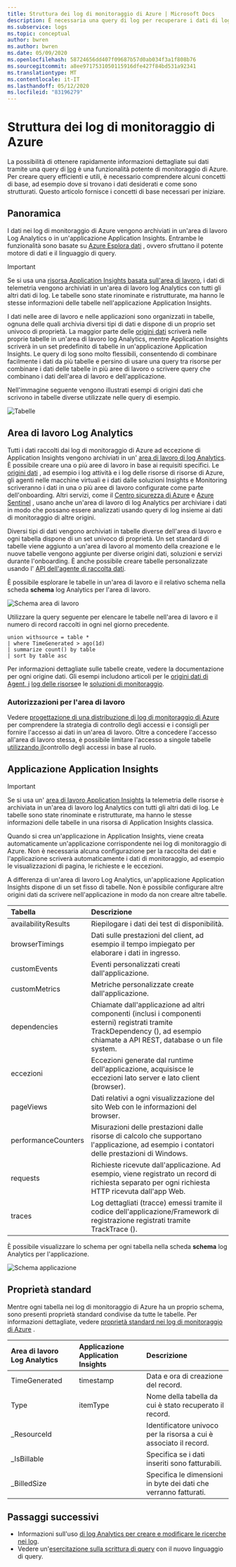 ```yaml
---
title: Struttura dei log di monitoraggio di Azure | Microsoft Docs
description: È necessaria una query di log per recuperare i dati di log da Monitoraggio di Azure.  Questo articolo descrive come vengono usate le nuove query di log in Monitoraggio di Azure e illustra i concetti con cui avere familiarità prima di crearne una.
ms.subservice: logs
ms.topic: conceptual
author: bwren
ms.author: bwren
ms.date: 05/09/2020
ms.openlocfilehash: 58724656dd407f09687b57d0ab034f3a1f808b76
ms.sourcegitcommit: a8ee9717531050115916dfe427f84bd531a92341
ms.translationtype: MT
ms.contentlocale: it-IT
ms.lasthandoff: 05/12/2020
ms.locfileid: "83196279"
---
```

# <a name="structure-of-azure-monitor-logs"></a>Struttura dei log di monitoraggio di Azure
La possibilità di ottenere rapidamente informazioni dettagliate sui dati tramite una query di [log](log-query-overview.md) è una funzionalità potente di monitoraggio di Azure. Per creare query efficienti e utili, è necessario comprendere alcuni concetti di base, ad esempio dove si trovano i dati desiderati e come sono strutturati. Questo articolo fornisce i concetti di base necessari per iniziare.

## <a name="overview"></a>Panoramica
I dati nei log di monitoraggio di Azure vengono archiviati in un'area di lavoro Log Analytics o in un'applicazione Application Insights. Entrambe le funzionalità sono basate su [Azure Esplora dati](/azure/data-explorer/) , ovvero sfruttano il potente motore di dati e il linguaggio di query.

> [!IMPORTANT]
> Se si usa una [risorsa Application Insights basata sull'area di lavoro](../app/create-workspace-resource.md), i dati di telemetria vengono archiviati in un'area di lavoro log Analytics con tutti gli altri dati di log. Le tabelle sono state rinominate e ristrutturate, ma hanno le stesse informazioni delle tabelle nell'applicazione Application Insights.

I dati nelle aree di lavoro e nelle applicazioni sono organizzati in tabelle, ognuna delle quali archivia diversi tipi di dati e dispone di un proprio set univoco di proprietà. La maggior parte delle [origini dati](../platform/data-sources.md) scriverà nelle proprie tabelle in un'area di lavoro log Analytics, mentre Application Insights scriverà in un set predefinito di tabelle in un'applicazione Application Insights. Le query di log sono molto flessibili, consentendo di combinare facilmente i dati da più tabelle e persino di usare una query tra risorse per combinare i dati delle tabelle in più aree di lavoro o scrivere query che combinano i dati dell'area di lavoro e dell'applicazione.

Nell'immagine seguente vengono illustrati esempi di origini dati che scrivono in tabelle diverse utilizzate nelle query di esempio.

![Tabelle](media/logs-structure/queries-tables.png)

## <a name="log-analytics-workspace"></a>Area di lavoro Log Analytics
Tutti i dati raccolti dai log di monitoraggio di Azure ad eccezione di Application Insights vengono archiviati in un' [area di lavoro di log Analytics](../platform/manage-access.md). È possibile creare una o più aree di lavoro in base ai requisiti specifici. Le [origini dati](../platform/data-sources.md) , ad esempio i log attività e i log delle risorse di risorse di Azure, gli agenti nelle macchine virtuali e i dati dalle soluzioni Insights e Monitoring scriveranno i dati in una o più aree di lavoro configurate come parte dell'onboarding. Altri servizi, come il [Centro sicurezza di Azure](/azure/security-center/) e [Azure Sentinel](/azure/sentinel/) , usano anche un'area di lavoro di log Analytics per archiviare i dati in modo che possano essere analizzati usando query di log insieme ai dati di monitoraggio di altre origini.

Diversi tipi di dati vengono archiviati in tabelle diverse dell'area di lavoro e ogni tabella dispone di un set univoco di proprietà. Un set standard di tabelle viene aggiunto a un'area di lavoro al momento della creazione e le nuove tabelle vengono aggiunte per diverse origini dati, soluzioni e servizi durante l'onboarding. È anche possibile creare tabelle personalizzate usando l' [API dell'agente di raccolta dati](../platform/data-collector-api.md).

È possibile esplorare le tabelle in un'area di lavoro e il relativo schema nella scheda **schema** log Analytics per l'area di lavoro.

![Schema area di lavoro](media/scope/workspace-schema.png)

Utilizzare la query seguente per elencare le tabelle nell'area di lavoro e il numero di record raccolti in ogni nel giorno precedente. 

```Kusto
union withsource = table * 
| where TimeGenerated > ago(1d)
| summarize count() by table
| sort by table asc
```
Per informazioni dettagliate sulle tabelle create, vedere la documentazione per ogni origine dati. Gli esempi includono articoli per le [origini dati di Agent, i](../platform/agent-data-sources.md) [log delle risorse](../platform/diagnostic-logs-schema.md)e le [soluzioni di monitoraggio](../insights/solutions-inventory.md).

### <a name="workspace-permissions"></a>Autorizzazioni per l'area di lavoro
Vedere [progettazione di una distribuzione di log di monitoraggio di Azure](../platform/design-logs-deployment.md) per comprendere la strategia di controllo degli accessi e i consigli per fornire l'accesso ai dati in un'area di lavoro. Oltre a concedere l'accesso all'area di lavoro stessa, è possibile limitare l'accesso a singole tabelle [utilizzando il](../platform/manage-access.md#table-level-rbac)controllo degli accessi in base al ruolo.

## <a name="application-insights-application"></a>Applicazione Application Insights

> [!IMPORTANT]
> Se si usa un' [area di lavoro Application Insights](../app/create-workspace-resource.md) la telemetria delle risorse è archiviata in un'area di lavoro log Analytics con tutti gli altri dati di log. Le tabelle sono state rinominate e ristrutturate, ma hanno le stesse informazioni delle tabelle in una risorsa di Application Insights classica.

Quando si crea un'applicazione in Application Insights, viene creata automaticamente un'applicazione corrispondente nei log di monitoraggio di Azure. Non è necessaria alcuna configurazione per la raccolta dei dati e l'applicazione scriverà automaticamente i dati di monitoraggio, ad esempio le visualizzazioni di pagina, le richieste e le eccezioni.

A differenza di un'area di lavoro Log Analytics, un'applicazione Application Insights dispone di un set fisso di tabelle. Non è possibile configurare altre origini dati da scrivere nell'applicazione in modo da non creare altre tabelle. 

| Tabella | Descrizione | 
|:---|:---|
| availabilityResults | Riepilogare i dati dei test di disponibilità. |
| browserTimings      | Dati sulle prestazioni del client, ad esempio il tempo impiegato per elaborare i dati in ingresso. |
| customEvents        | Eventi personalizzati creati dall'applicazione. |
| customMetrics       | Metriche personalizzate create dall'applicazione. |
| dependencies        | Chiamate dall'applicazione ad altri componenti (inclusi i componenti esterni) registrati tramite TrackDependency (), ad esempio chiamate a API REST, database o un file system. |
| eccezioni          | Eccezioni generate dal runtime dell'applicazione, acquisisce le eccezioni lato server e lato client (browser).|
| pageViews           | Dati relativi a ogni visualizzazione del sito Web con le informazioni del browser. |
| performanceCounters | Misurazioni delle prestazioni dalle risorse di calcolo che supportano l'applicazione, ad esempio i contatori delle prestazioni di Windows. |
| requests            | Richieste ricevute dall'applicazione. Ad esempio, viene registrato un record di richiesta separato per ogni richiesta HTTP ricevuta dall'app Web.  |
| traces              | Log dettagliati (tracce) emessi tramite il codice dell'applicazione/Framework di registrazione registrati tramite TrackTrace (). |

È possibile visualizzare lo schema per ogni tabella nella scheda **schema** log Analytics per l'applicazione.

![Schema applicazione](media/scope/application-schema.png)

## <a name="standard-properties"></a>Proprietà standard
Mentre ogni tabella nei log di monitoraggio di Azure ha un proprio schema, sono presenti proprietà standard condivise da tutte le tabelle. Per informazioni dettagliate, vedere [proprietà standard nei log di monitoraggio di Azure](../platform/log-standard-properties.md) .

| Area di lavoro Log Analytics | Applicazione Application Insights | Descrizione |
|:---|:---|:---|
| TimeGenerated | timestamp  | Data e ora di creazione del record. |
| Type          | itemType   | Nome della tabella da cui è stato recuperato il record. |
| _ResourceId   |            | Identificatore univoco per la risorsa a cui è associato il record. |
| _IsBillable   |            | Specifica se i dati inseriti sono fatturabili. |
| _BilledSize   |            | Specifica le dimensioni in byte dei dati che verranno fatturati. |

## <a name="next-steps"></a>Passaggi successivi
- Informazioni sull'uso [di log Analytics per creare e modificare le ricerche nei log](../log-query/portals.md).
- Vedere un'[esercitazione sulla scrittura di query](../log-query/get-started-queries.md) con il nuovo linguaggio di query.